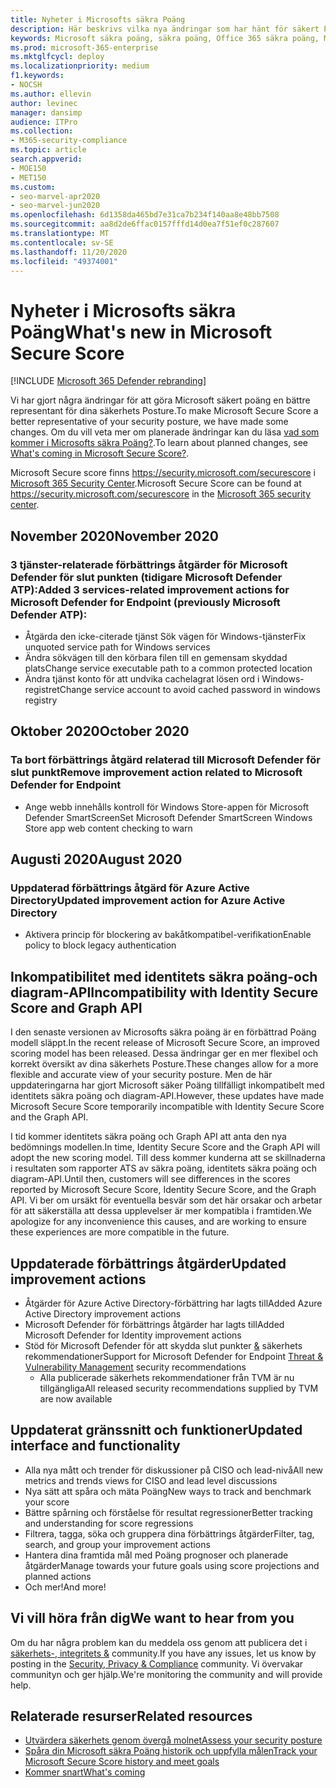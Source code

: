 ```yaml
---
title: Nyheter i Microsofts säkra Poäng
description: Här beskrivs vilka nya ändringar som har hänt för säkert Poäng i Microsoft 365 säkerhets Center.
keywords: Microsoft säkra poäng, säkra poäng, Office 365 säkra poäng, Microsoft-säkerhet, Microsoft 365 säkerhets Center
ms.prod: microsoft-365-enterprise
ms.mktglfcycl: deploy
ms.localizationpriority: medium
f1.keywords:
- NOCSH
ms.author: ellevin
author: levinec
manager: dansimp
audience: ITPro
ms.collection:
- M365-security-compliance
ms.topic: article
search.appverid:
- MOE150
- MET150
ms.custom:
- seo-marvel-apr2020
- seo-marvel-jun2020
ms.openlocfilehash: 6d1358da465bd7e31ca7b234f140aa8e48bb7508
ms.sourcegitcommit: aa8d2de6ffac0157fffd14d0ea7f51ef0c287607
ms.translationtype: MT
ms.contentlocale: sv-SE
ms.lasthandoff: 11/20/2020
ms.locfileid: "49374001"
---
```

# <a name="whats-new-in-microsoft-secure-score"></a><span data-ttu-id="15706-104">Nyheter i Microsofts säkra Poäng</span><span class="sxs-lookup"><span data-stu-id="15706-104">What's new in Microsoft Secure Score</span></span>

[!INCLUDE [Microsoft 365 Defender rebranding](../includes/microsoft-defender.md)]

<span data-ttu-id="15706-105">Vi har gjort några ändringar för att göra Microsoft säkert poäng en bättre representant för dina säkerhets Posture.</span><span class="sxs-lookup"><span data-stu-id="15706-105">To make Microsoft Secure Score a better representative of your security posture, we have made some changes.</span></span> <span data-ttu-id="15706-106">Om du vill veta mer om planerade ändringar kan du läsa [vad som kommer i Microsofts säkra Poäng?](microsoft-secure-score-whats-coming.md).</span><span class="sxs-lookup"><span data-stu-id="15706-106">To learn about planned changes, see [What's coming in Microsoft Secure Score?](microsoft-secure-score-whats-coming.md).</span></span>

<span data-ttu-id="15706-107">Microsoft Secure score finns https://security.microsoft.com/securescore i [Microsoft 365 Security Center](overview-security-center.md).</span><span class="sxs-lookup"><span data-stu-id="15706-107">Microsoft Secure Score can be found at https://security.microsoft.com/securescore in the [Microsoft 365 security center](overview-security-center.md).</span></span>

## <a name="november-2020"></a><span data-ttu-id="15706-108">November 2020</span><span class="sxs-lookup"><span data-stu-id="15706-108">November 2020</span></span>

### <a name="added-3-services-related-improvement-actions-for-microsoft-defender-for-endpoint-previously-microsoft-defender-atp"></a><span data-ttu-id="15706-109">3 tjänster-relaterade förbättrings åtgärder för Microsoft Defender för slut punkten (tidigare Microsoft Defender ATP):</span><span class="sxs-lookup"><span data-stu-id="15706-109">Added 3 services-related improvement actions for Microsoft Defender for Endpoint (previously Microsoft Defender ATP):</span></span>

- <span data-ttu-id="15706-110">Åtgärda den icke-citerade tjänst Sök vägen för Windows-tjänster</span><span class="sxs-lookup"><span data-stu-id="15706-110">Fix unquoted service path for Windows services</span></span>
- <span data-ttu-id="15706-111">Ändra sökvägen till den körbara filen till en gemensam skyddad plats</span><span class="sxs-lookup"><span data-stu-id="15706-111">Change service executable path to a common protected location</span></span>
- <span data-ttu-id="15706-112">Ändra tjänst konto för att undvika cachelagrat lösen ord i Windows-registret</span><span class="sxs-lookup"><span data-stu-id="15706-112">Change service account to avoid cached password in windows registry</span></span>

## <a name="october-2020"></a><span data-ttu-id="15706-113">Oktober 2020</span><span class="sxs-lookup"><span data-stu-id="15706-113">October 2020</span></span>

### <a name="remove-improvement-action-related-to-microsoft-defender-for-endpoint"></a><span data-ttu-id="15706-114">Ta bort förbättrings åtgärd relaterad till Microsoft Defender för slut punkt</span><span class="sxs-lookup"><span data-stu-id="15706-114">Remove improvement action related to Microsoft Defender for Endpoint</span></span>

- <span data-ttu-id="15706-115">Ange webb innehålls kontroll för Windows Store-appen för Microsoft Defender SmartScreen</span><span class="sxs-lookup"><span data-stu-id="15706-115">Set Microsoft Defender SmartScreen Windows Store app web content checking to warn</span></span>

## <a name="august-2020"></a><span data-ttu-id="15706-116">Augusti 2020</span><span class="sxs-lookup"><span data-stu-id="15706-116">August 2020</span></span>

### <a name="updated-improvement-action-for-azure-active-directory"></a><span data-ttu-id="15706-117">Uppdaterad förbättrings åtgärd för Azure Active Directory</span><span class="sxs-lookup"><span data-stu-id="15706-117">Updated improvement action for Azure Active Directory</span></span>

- <span data-ttu-id="15706-118">Aktivera princip för blockering av bakåtkompatibel-verifikation</span><span class="sxs-lookup"><span data-stu-id="15706-118">Enable policy to block legacy authentication</span></span>

## <a name="incompatibility-with-identity-secure-score-and-graph-api"></a><span data-ttu-id="15706-119">Inkompatibilitet med identitets säkra poäng-och diagram-API</span><span class="sxs-lookup"><span data-stu-id="15706-119">Incompatibility with Identity Secure Score and Graph API</span></span>

<span data-ttu-id="15706-120">I den senaste versionen av Microsofts säkra poäng är en förbättrad Poäng modell släppt.</span><span class="sxs-lookup"><span data-stu-id="15706-120">In the recent release of Microsoft Secure Score, an improved scoring model has been released.</span></span> <span data-ttu-id="15706-121">Dessa ändringar ger en mer flexibel och korrekt översikt av dina säkerhets Posture.</span><span class="sxs-lookup"><span data-stu-id="15706-121">These changes allow for a more flexible and accurate view of your security posture.</span></span> <span data-ttu-id="15706-122">Men de här uppdateringarna har gjort Microsoft säker Poäng tillfälligt inkompatibelt med identitets säkra poäng och diagram-API.</span><span class="sxs-lookup"><span data-stu-id="15706-122">However, these updates have made Microsoft Secure Score temporarily incompatible with Identity Secure Score and the Graph API.</span></span>

<span data-ttu-id="15706-123">I tid kommer identitets säkra poäng och Graph API att anta den nya bedömnings modellen.</span><span class="sxs-lookup"><span data-stu-id="15706-123">In time, Identity Secure Score and the Graph API will adopt the new scoring model.</span></span> <span data-ttu-id="15706-124">Till dess kommer kunderna att se skillnaderna i resultaten som rapporter ATS av säkra poäng, identitets säkra poäng och diagram-API.</span><span class="sxs-lookup"><span data-stu-id="15706-124">Until then, customers will see differences in the scores reported by Microsoft Secure Score, Identity Secure Score, and the Graph API.</span></span> <span data-ttu-id="15706-125">Vi ber om ursäkt för eventuella besvär som det här orsakar och arbetar för att säkerställa att dessa upplevelser är mer kompatibla i framtiden.</span><span class="sxs-lookup"><span data-stu-id="15706-125">We apologize for any inconvenience this causes, and are working to ensure these experiences are more compatible in the future.</span></span>

## <a name="updated-improvement-actions"></a><span data-ttu-id="15706-126">Uppdaterade förbättrings åtgärder</span><span class="sxs-lookup"><span data-stu-id="15706-126">Updated improvement actions</span></span>

- <span data-ttu-id="15706-127">Åtgärder för Azure Active Directory-förbättring har lagts till</span><span class="sxs-lookup"><span data-stu-id="15706-127">Added Azure Active Directory improvement actions</span></span>
- <span data-ttu-id="15706-128">Microsoft Defender för förbättrings åtgärder har lagts till</span><span class="sxs-lookup"><span data-stu-id="15706-128">Added Microsoft Defender for Identity improvement actions</span></span>
- <span data-ttu-id="15706-129">Stöd för Microsoft Defender för att skydda slut punkter [&](https://docs.microsoft.com/windows/security/threat-protection/microsoft-defender-atp/next-gen-threat-and-vuln-mgt) säkerhets rekommendationer</span><span class="sxs-lookup"><span data-stu-id="15706-129">Support for Microsoft Defender for Endpoint [Threat & Vulnerability Management](https://docs.microsoft.com/windows/security/threat-protection/microsoft-defender-atp/next-gen-threat-and-vuln-mgt) security recommendations</span></span>
    - <span data-ttu-id="15706-130">Alla publicerade säkerhets rekommendationer från TVM är nu tillgängliga</span><span class="sxs-lookup"><span data-stu-id="15706-130">All released security recommendations supplied by TVM are now available</span></span>

## <a name="updated-interface-and-functionality"></a><span data-ttu-id="15706-131">Uppdaterat gränssnitt och funktioner</span><span class="sxs-lookup"><span data-stu-id="15706-131">Updated interface and functionality</span></span>

* <span data-ttu-id="15706-132">Alla nya mått och trender för diskussioner på CISO och lead-nivå</span><span class="sxs-lookup"><span data-stu-id="15706-132">All new metrics and trends views for CISO and lead level discussions</span></span>
* <span data-ttu-id="15706-133">Nya sätt att spåra och mäta Poäng</span><span class="sxs-lookup"><span data-stu-id="15706-133">New ways to track and benchmark your score</span></span>
* <span data-ttu-id="15706-134">Bättre spårning och förståelse för resultat regressioner</span><span class="sxs-lookup"><span data-stu-id="15706-134">Better tracking and understanding for score regressions</span></span>
* <span data-ttu-id="15706-135">Filtrera, tagga, söka och gruppera dina förbättrings åtgärder</span><span class="sxs-lookup"><span data-stu-id="15706-135">Filter, tag, search, and group your improvement actions</span></span>
* <span data-ttu-id="15706-136">Hantera dina framtida mål med Poäng prognoser och planerade åtgärder</span><span class="sxs-lookup"><span data-stu-id="15706-136">Manage towards your future goals using score projections and planned actions</span></span>
* <span data-ttu-id="15706-137">Och mer!</span><span class="sxs-lookup"><span data-stu-id="15706-137">And more!</span></span>

## <a name="we-want-to-hear-from-you"></a><span data-ttu-id="15706-138">Vi vill höra från dig</span><span class="sxs-lookup"><span data-stu-id="15706-138">We want to hear from you</span></span>

<span data-ttu-id="15706-139">Om du har några problem kan du meddela oss genom att publicera det i [säkerhets-, integritets &](https://techcommunity.microsoft.com/t5/Security-Privacy-Compliance/bd-p/security_privacy) community.</span><span class="sxs-lookup"><span data-stu-id="15706-139">If you have any issues, let us know by posting in the [Security, Privacy & Compliance](https://techcommunity.microsoft.com/t5/Security-Privacy-Compliance/bd-p/security_privacy) community.</span></span> <span data-ttu-id="15706-140">Vi övervakar communityn och ger hjälp.</span><span class="sxs-lookup"><span data-stu-id="15706-140">We're monitoring the community and will provide help.</span></span>

## <a name="related-resources"></a><span data-ttu-id="15706-141">Relaterade resurser</span><span class="sxs-lookup"><span data-stu-id="15706-141">Related resources</span></span>

- [<span data-ttu-id="15706-142">Utvärdera säkerhets genom övergå molnet</span><span class="sxs-lookup"><span data-stu-id="15706-142">Assess your security posture</span></span>](microsoft-secure-score-improvement-actions.md)
- [<span data-ttu-id="15706-143">Spåra din Microsoft säkra Poäng historik och uppfylla målen</span><span class="sxs-lookup"><span data-stu-id="15706-143">Track your Microsoft Secure Score history and meet goals</span></span>](microsoft-secure-score-history-metrics-trends.md)
- [<span data-ttu-id="15706-144">Kommer snart</span><span class="sxs-lookup"><span data-stu-id="15706-144">What's coming</span></span>](microsoft-secure-score-whats-coming.md)
